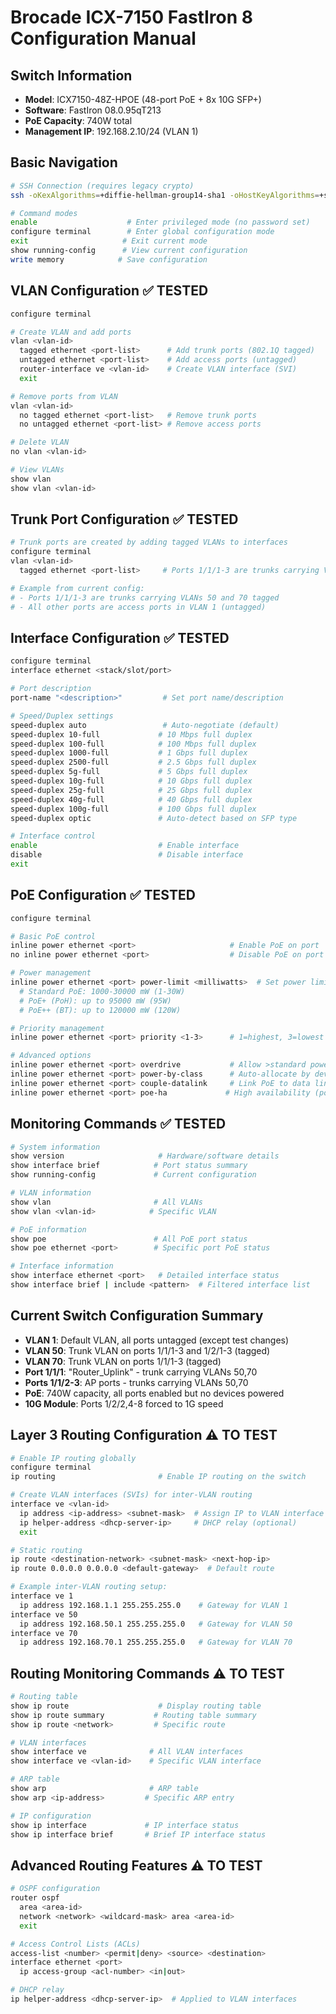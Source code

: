 # Brocade ICX-7150 FastIron 8 Configuration Manual

## Switch Information
- **Model**: ICX7150-48Z-HPOE (48-port PoE + 8x 10G SFP+)
- **Software**: FastIron 08.0.95qT213
- **PoE Capacity**: 740W total
- **Management IP**: 192.168.2.10/24 (VLAN 1)

## Basic Navigation
```bash
# SSH Connection (requires legacy crypto)
ssh -oKexAlgorithms=+diffie-hellman-group14-sha1 -oHostKeyAlgorithms=+ssh-rsa 192.168.2.10 -l super

# Command modes
enable                    # Enter privileged mode (no password set)
configure terminal        # Enter global configuration mode
exit                     # Exit current mode
show running-config      # View current configuration
write memory            # Save configuration
```

## VLAN Configuration ✅ TESTED
```bash
configure terminal

# Create VLAN and add ports
vlan <vlan-id>
  tagged ethernet <port-list>      # Add trunk ports (802.1Q tagged)
  untagged ethernet <port-list>    # Add access ports (untagged)
  router-interface ve <vlan-id>    # Create VLAN interface (SVI)
  exit

# Remove ports from VLAN
vlan <vlan-id>
  no tagged ethernet <port-list>   # Remove trunk ports
  no untagged ethernet <port-list> # Remove access ports

# Delete VLAN
no vlan <vlan-id>

# View VLANs
show vlan
show vlan <vlan-id>
```

## Trunk Port Configuration ✅ TESTED
```bash
# Trunk ports are created by adding tagged VLANs to interfaces
configure terminal
vlan <vlan-id>
  tagged ethernet <port-list>     # Ports 1/1/1-3 are trunks carrying VLANs 50,70

# Example from current config:
# - Ports 1/1/1-3 are trunks carrying VLANs 50 and 70 tagged
# - All other ports are access ports in VLAN 1 (untagged)
```

## Interface Configuration ✅ TESTED
```bash
configure terminal
interface ethernet <stack/slot/port>

# Port description
port-name "<description>"         # Set port name/description

# Speed/Duplex settings
speed-duplex auto                 # Auto-negotiate (default)
speed-duplex 10-full             # 10 Mbps full duplex
speed-duplex 100-full            # 100 Mbps full duplex  
speed-duplex 1000-full           # 1 Gbps full duplex
speed-duplex 2500-full           # 2.5 Gbps full duplex
speed-duplex 5g-full             # 5 Gbps full duplex
speed-duplex 10g-full            # 10 Gbps full duplex
speed-duplex 25g-full            # 25 Gbps full duplex
speed-duplex 40g-full            # 40 Gbps full duplex
speed-duplex 100g-full           # 100 Gbps full duplex
speed-duplex optic               # Auto-detect based on SFP type

# Interface control
enable                           # Enable interface
disable                          # Disable interface
exit
```

## PoE Configuration ✅ TESTED
```bash
configure terminal

# Basic PoE control
inline power ethernet <port>                     # Enable PoE on port
no inline power ethernet <port>                  # Disable PoE on port

# Power management
inline power ethernet <port> power-limit <milliwatts>  # Set power limit
  # Standard PoE: 1000-30000 mW (1-30W)
  # PoE+ (PoH): up to 95000 mW (95W)  
  # PoE++ (BT): up to 120000 mW (120W)

# Priority management  
inline power ethernet <port> priority <1-3>      # 1=highest, 3=lowest

# Advanced options
inline power ethernet <port> overdrive           # Allow >standard power (WARNING: cycles power)
inline power ethernet <port> power-by-class      # Auto-allocate by device class
inline power ethernet <port> couple-datalink     # Link PoE to data link state
inline power ethernet <port> poe-ha             # High availability (power during reload)
```

## Monitoring Commands ✅ TESTED
```bash
# System information
show version                     # Hardware/software details
show interface brief            # Port status summary
show running-config             # Current configuration

# VLAN information  
show vlan                       # All VLANs
show vlan <vlan-id>            # Specific VLAN

# PoE information
show poe                        # All PoE port status  
show poe ethernet <port>        # Specific port PoE status

# Interface information
show interface ethernet <port>   # Detailed interface status
show interface brief | include <pattern>  # Filtered interface list
```

## Current Switch Configuration Summary
- **VLAN 1**: Default VLAN, all ports untagged (except test changes)
- **VLAN 50**: Trunk VLAN on ports 1/1/1-3 and 1/2/1-3 (tagged)
- **VLAN 70**: Trunk VLAN on ports 1/1/1-3 (tagged)
- **Port 1/1/1**: "Router_Uplink" - trunk carrying VLANs 50,70
- **Ports 1/1/2-3**: AP ports - trunks carrying VLANs 50,70
- **PoE**: 740W capacity, all ports enabled but no devices powered
- **10G Module**: Ports 1/2/2,4-8 forced to 1G speed

## Layer 3 Routing Configuration ⚠️ TO TEST
```bash
# Enable IP routing globally
configure terminal
ip routing                       # Enable IP routing on the switch

# Create VLAN interfaces (SVIs) for inter-VLAN routing
interface ve <vlan-id>
  ip address <ip-address> <subnet-mask>  # Assign IP to VLAN interface
  ip helper-address <dhcp-server-ip>     # DHCP relay (optional)
  exit

# Static routing
ip route <destination-network> <subnet-mask> <next-hop-ip>
ip route 0.0.0.0 0.0.0.0 <default-gateway>  # Default route

# Example inter-VLAN routing setup:
interface ve 1
  ip address 192.168.1.1 255.255.255.0    # Gateway for VLAN 1
interface ve 50  
  ip address 192.168.50.1 255.255.255.0   # Gateway for VLAN 50
interface ve 70
  ip address 192.168.70.1 255.255.255.0   # Gateway for VLAN 70
```

## Routing Monitoring Commands ⚠️ TO TEST
```bash
# Routing table
show ip route                    # Display routing table
show ip route summary           # Routing table summary
show ip route <network>         # Specific route

# VLAN interfaces
show interface ve              # All VLAN interfaces
show interface ve <vlan-id>    # Specific VLAN interface

# ARP table
show arp                       # ARP table
show arp <ip-address>         # Specific ARP entry

# IP configuration
show ip interface             # IP interface status
show ip interface brief       # Brief IP interface status
```

## Advanced Routing Features ⚠️ TO TEST
```bash
# OSPF configuration
router ospf
  area <area-id>
  network <network> <wildcard-mask> area <area-id>
  exit

# Access Control Lists (ACLs)
access-list <number> <permit|deny> <source> <destination>
interface ethernet <port>
  ip access-group <acl-number> <in|out>

# DHCP relay
ip helper-address <dhcp-server-ip>  # Applied to VLAN interfaces
```
